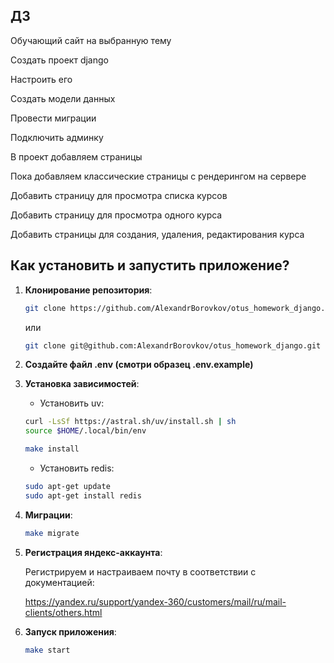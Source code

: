 ## ДЗ ##
Обучающий сайт на выбранную тему

Создать проект django

Настроить его

Создать модели данных

Провести миграции

Подключить админку


В проект добавляем страницы

Пока добавляем классические страницы с рендерингом на сервере

Добавить страницу для просмотра списка курсов

Добавить страницу для просмотра одного курса

Добавить страницы для создания, удаления, редактирования курса

## Как установить и запустить приложение? ##
1. **Клонирование репозитория**:
    ```sh
    git clone https://github.com/AlexandrBorovkov/otus_homework_django.git
   ```
    или
    ```sh
    git clone git@github.com:AlexandrBorovkov/otus_homework_django.git
    ```
2. **Создайте файл .env (смотри образец .env.example)**
3. **Установка зависимостей**:
    - Установить uv:
    ```sh
    curl -LsSf https://astral.sh/uv/install.sh | sh
    source $HOME/.local/bin/env
    ```
    ```sh
    make install
    ```
    - Установить redis:
    ```sh
    sudo apt-get update
    sudo apt-get install redis
    ```
4. **Миграции**:
    ```sh
    make migrate
    ```
5. **Регистрация яндекс-аккаунта**:

    Регистрируем и настраиваем почту в соответствии с документацией:

    https://yandex.ru/support/yandex-360/customers/mail/ru/mail-clients/others.html
6. **Запуск приложения**:
    ```sh
    make start
    ```